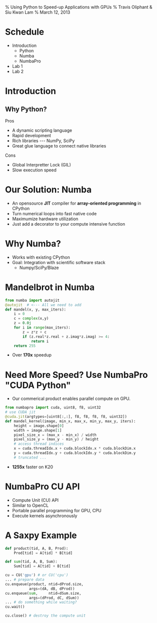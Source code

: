 % Using Python to Speed-up Applications with GPUs
% Travis Oliphant & Siu Kwan Lam
% March 12, 2013


# Schedule

* Introduction
    - Python
    - Numba
    - NumbaPro
* Lab 1
* Lab 2

# Introduction

## Why Python?

Pros

* A dynamic scripting language
* Rapid development
* Rich libraries --- NumPy, SciPy
* Great glue language to connect native libraries

Cons

* Global Interpretter Lock (GIL)
* Slow execution speed

# Our Solution: Numba

* An opensource **JIT** compiler for **array-oriented programming** in CPython
* Turn numerical loops into fast native code
* Maximumize hardware utilization
* Just add a decorator to your compute intensive function

# Why Numba?

* Works with existing CPython
* Goal: Integration with scientific software stack
    - Numpy/SciPy/Blaze

# Mandelbrot in Numba

```python
from numba import autojit
@autojit  # <--- All we need to add
def mandel(x, y, max_iters):
    i = 0
    c = complex(x,y)
    z = 0.0j
    for i in range(max_iters):
        z = z*z + c
        if (z.real*z.real + z.imag*z.imag) >= 4:
            return i
    return 255
```

* Over **170x** speedup


# Need More Speed? Use NumbaPro "CUDA Python"

* Our commerical product enables parallel compute on GPU.

```python
from numbapro import cuda, uint8, f8, uint32
# use CUDA jit
@cuda.jit(argtypes=[uint8[:,:], f8, f8, f8, f8, uint32])
def mandel_kernel(image, min_x, max_x, min_y, max_y, iters):
	height = image.shape[0]
	width = image.shape[1]
	pixel_size_x = (max_x - min_x) / width
	pixel_size_y = (max_y - min_y) / height
    # access thread indices
	x = cuda.threadIdx.x + cuda.blockIdx.x * cuda.blockDim.x
	y = cuda.threadIdx.y + cuda.blockIdx.y * cuda.blockDim.y
    # truncated ...
```

* **1255x** faster on K20


# NumbaPro CU API

* Compute Unit (CU) API
* Similar to OpenCL
* Portable parallel programming for GPU, CPU
* Execute kernels asynchronously


# A Saxpy Example

```python
def product(tid, A, B, Prod):
    Prod[tid] = A[tid] * B[tid]

def sum(tid, A, B, Sum):
    Sum[tid] = A[tid] + B[tid]

cu = CU('gpu') # or CU('cpu')
... # prepare data
cu.enqueue(product, ntid=dProd.size,
           args=(dA, dB, dProd))
cu.enqueue(sum, 	ntid=dSum.size,
           args=(dProd, dC, dSum))
... # do something while waiting?
cu.wait()

cu.close() # destroy the compute unit
```

